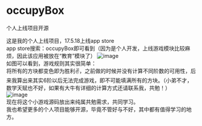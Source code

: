 # occupyBox
个人上线项目开源

这是我的个人上线项目，17.5.18上线app store<br>
app store搜索：occupyBox即可看到（因为是个人开发，上线游戏模块比较麻烦，因此该应用被放在“教育”模块了）
![image](http://occmuwiio.bkt.clouddn.com/IMG_1389.PNG)
<br>
如图可以看到，游戏规则其实很简单：<br>
将所有的方块都变色即为胜利✌️，之前做的时候并没有计算不同阶数的可用性，后来我算出来其实6阶以后无法完成游戏，即不可能填满所有的方块。（小弟不才，数学天赋也不好，如果有大牛有详细的计算方式还请联系我，共勉！）
<br>
![image](http://occmuwiio.bkt.clouddn.com/IMG_1391.PNG)
<br>
现在将这个小游戏源码放出来纯属共勉需求，共同学习。
<br>
我也希望更多的个人项目能够开源，毕竟不管好与不好，其中都有值得学习的地方。

